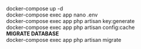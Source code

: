docker-compose up -d <br>
docker-compose exec app nano .env <br>
docker-compose exec app php artisan key:generate <br>
docker-compose exec app php artisan config:cache <br>
<b>MIGRATE DATABASE</b><br>
docker-compose exec app php artisan migrate